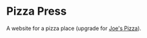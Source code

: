 # Pizza Press
A website for a pizza place (upgrade for [Joe's Pizza](https://karenfreemansmith.github.io/pizza)).
